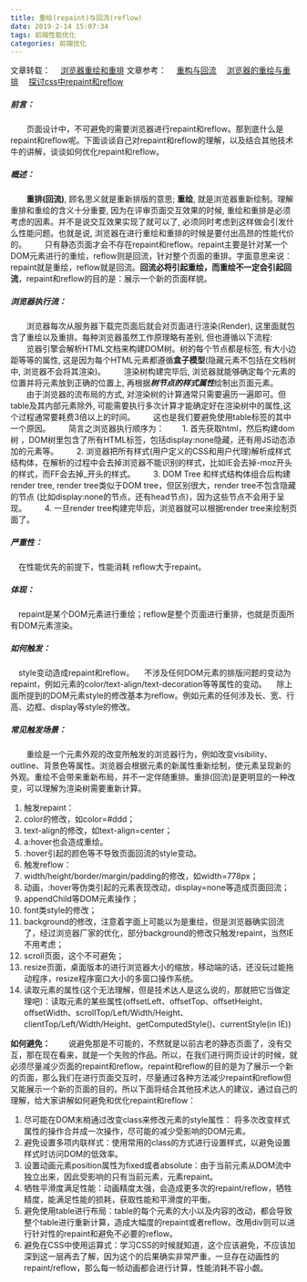 ```yaml
---
title: 重绘(repaint)与回流(reflow)
date: 2019-2-14 15:07:34
tags: 前端性能优化
categories: 前端优化
---
```

<!-- toc -->

文章转载： 
　[浏览器重绘和重排](http://www.cnblogs.com/blackmanba/p/browser-repaint-reflow.html)
文章参考：
　[重构与回流](https://www.cnblogs.com/jiayuexuan/p/7490140.html)
　[浏览器的重绘与重排](https://kb.cnblogs.com/page/169820/)
　[探讨css中repaint和reflow](http://www.cnblogs.com/shenqi0920/p/3545820.html)
##### __前言：__
　　页面设计中，不可避免的需要浏览器进行repaint和reflow。那到底什么是repaint和reflow呢。下面谈谈自己对repaint和reflow的理解，以及结合其他技术牛的讲解，谈谈如何优化repaint和reflow。
##### __概述：__
　　**重排(回流)**, 顾名思义就是重新排版的意思; **重绘**, 就是浏览器重新绘制。理解重排和重绘的含义十分重要, 因为在评审页面交互效果的时候, 重绘和重排是必须考虑的因素。并不是说交互效果实现了就可以了, 必须同时考虑到这样做会引发什么性能问题。也就是说, 浏览器在进行重绘和重排的时候是要付出高昂的性能代价的。
　　只有静态页面才会不存在repaint和reflow。repaint主要是针对某一个DOM元素进行的重绘，reflow则是回流，针对整个页面的重排。字面意思来说：repaint就是重绘，reflow就是回流。**回流必将引起重绘，而重绘不一定会引起回流**，repaint和reflow的目的是：展示一个新的页面样貌。<!-- more -->
##### __浏览器执行流：__
　　浏览器每次从服务器下载完页面后就会对页面进行渲染(Render), 这里面就包含了重绘以及重排。每种浏览器虽然工作原理略有差别, 但也遵循以下流程:
　　览器引擎会解析HTML文档来构建DOM树。树的每个节点都是标签, 有大小边距等等的属性, 这是因为每个HTML元素都遵循**盒子模型**(隐藏元素不包括在文档树中, 浏览器不会将其渲染)。
　　渲染树构建完毕后, 浏览器就能够确定每个元素的位置并将元素放到正确的位置上, 再根据***树节点的样式属性***绘制出页面元素。
　　由于浏览器的流布局的方式, 对渲染树的计算通常只需要遍历一遍即可。但table及其内部元素除外, 可能需要执行多次计算才能确定好在渲染树中的属性,这个过程通常要耗费3倍以上的时间。
　　这也是我们要避免使用table标签的其中一个原因。
　　简言之浏览器执行顺序为：
  　　1. 首先获取html，然后构建dom树 ，DOM树里包含了所有HTML标签，包括display:none隐藏，还有用JS动态添加的元素等。
  　　2. 浏览器把所有样式(用户定义的CSS和用户代理)解析成样式结构体，在解析的过程中会去掉浏览器不能识别的样式，比如IE会去掉-moz开头的样式，而FF会去掉_开头的样式。
  　　3. DOM Tree 和样式结构体组合后构建render tree, render tree类似于DOM tree，但区别很大，render tree不包含隐藏的节点 (比如display:none的节点，还有head节点)，因为这些节点不会用于呈现。
  　　4. 一旦render tree构建完毕后，浏览器就可以根据render tree来绘制页面了。
　　
##### __严重性：__
　在性能优先的前提下，性能消耗 reflow大于repaint。
##### __体现：__
　repaint是某个DOM元素进行重绘；reflow是整个页面进行重排，也就是页面所有DOM元素渲染。
##### __如何触发：__
　style变动造成repaint和reflow。
　不涉及任何DOM元素的排版问题的变动为repaint，例如元素的color/text-align/text-decoration等等属性的变动。
　除上面所提到的DOM元素style的修改基本为reflow。例如元素的任何涉及长、宽、行高、边框、display等style的修改。
##### __常见触发场景：__
　　重绘是一个元素外观的改变所触发的浏览器行为，例如改变visibility、outline、背景色等属性。浏览器会根据元素的新属性重新绘制，使元素呈现新的外观。重绘不会带来重新布局，并不一定伴随重排。重排(回流)是更明显的一种改变，可以理解为渲染树需要重新计算。
1. 触发repaint：
  1. color的修改，如color=#ddd；
  2. text-align的修改，如text-align=center；
  3. a:hover也会造成重绘。
  4. :hover引起的颜色等不导致页面回流的style变动。
2. 触发reflow：
  1. width/height/border/margin/padding的修改，如width=778px；
  2. 动画，:hover等伪类引起的元素表现改动，display=none等造成页面回流；
  3. appendChild等DOM元素操作；
  4. font类style的修改；
  5. background的修改，注意着字面上可能以为是重绘，但是浏览器确实回流了，经过浏览器厂家的优化，部分background的修改只触发repaint，当然IE不用考虑；
  6. scroll页面，这个不可避免；
  7. resize页面，桌面版本的进行浏览器大小的缩放，移动端的话，还没玩过能拖动程序，resize程序窗口大小的多窗口操作系统。
  8. 读取元素的属性(这个无法理解，但是技术达人是这么说的，那就把它当做定理吧)：读取元素的某些属性(offsetLeft、offsetTop、offsetHeight、offsetWidth、scrollTop/Left/Width/Height、clientTop/Left/Width/Height、getComputedStyle()、currentStyle(in IE))

__如何避免：__
　　说避免那是不可能的，不然就是以前古老的静态页面了，没有交互，那在现在看来，就是一个失败的作品。所以，在我们进行网页设计的时候，就必须尽量减少页面的repaint和reflow。repaint和reflow的目的是为了展示一个新的页面，那么我们在进行页面交互时，尽量通过各种方法减少repaint和reflow但又能展示一个新的页面的目的。所以下面将结合其他技术达人的建议，通过自己的理解，给大家讲解如何避免和优化repaint和reflow：
  1. 尽可能在DOM末梢通过改变class来修改元素的style属性： 将多次改变样式属性的操作合并成一次操作，尽可能的减少受影响的DOM元素。
  2. 避免设置多项内联样式：使用常用的class的方式进行设置样式，以避免设置样式时访问DOM的低效率。
  3. 设置动画元素position属性为fixed或者absolute：由于当前元素从DOM流中独立出来，因此受影响的只有当前元素，元素repaint。
  4. 牺牲平滑度满足性能：动画精度太强，会造成更多次的repaint/reflow，牺牲精度，能满足性能的损耗，获取性能和平滑度的平衡。
  5. 避免使用table进行布局：table的每个元素的大小以及内容的改动，都会导致整个table进行重新计算，造成大幅度的repaint或者reflow。改用div则可以进行针对性的repaint和避免不必要的reflow。
  6. 避免在CSS中使用运算式：学习CSS的时候就知道，这个应该避免，不应该加深到这一层再去了解，因为这个的后果确实非常严重，一旦存在动画性的repaint/reflow，那么每一帧动画都会进行计算，性能消耗不容小觑。
